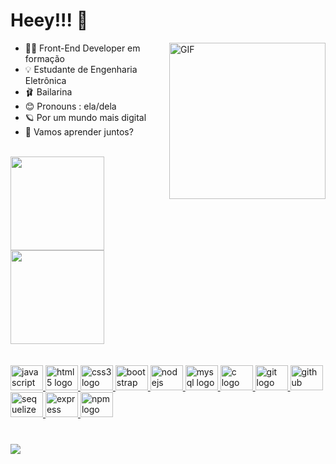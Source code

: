# Heey!!! 👋
  <img align="right" alt="GIF" src="https://i.picasion.com/pic92/987dd64e9f2010349c1dc300a34b404d.gif" width="250" height="250" border="0" alt="https://picasion.com/" />

- 👩‍💻 Front-End Developer em formação
- 💡 Estudante de Engenharia Eletrônica
- 🩰 Bailarina
- 😊 Pronouns : ela/dela
- 🪐 Por um mundo mais digital
- 💭 Vamos aprender juntos?
 <br> 


<div align="left">
  <a href="https://github.com/annalare">
  <img height="150em" src="https://github-readme-stats.vercel.app/api?username=annalare&show_icons=true&theme=radical&include_all_commits=true&count_private=true"/>
  <img height="150em" src="https://github-readme-stats.vercel.app/api/top-langs/?username=annalare&layout=compact&langs_count=7&theme=radical"/>
</div>

  <br>
  <br>
  <div align="left">
   <img src="https://cdn.jsdelivr.net/gh/devicons/devicon/icons/javascript/javascript-original.svg" height="40" width="52" alt="javascript logo"  />
   <img src="https://cdn.jsdelivr.net/gh/devicons/devicon/icons/html5/html5-original.svg" height="40" width="52" alt="html5 logo"  />
  <img src="https://cdn.jsdelivr.net/gh/devicons/devicon/icons/css3/css3-original.svg" height="40" width="52" alt="css3 logo"  />
  <img src="https://cdn.jsdelivr.net/gh/devicons/devicon/icons/bootstrap/bootstrap-original.svg" height="40" width="52" alt="bootstrap logo"  />
  <img src="https://cdn.jsdelivr.net/gh/devicons/devicon/icons/nodejs/nodejs-original.svg" height="40" width="52" alt="nodejs logo"  />
  <img src="https://cdn.jsdelivr.net/gh/devicons/devicon/icons/mysql/mysql-original.svg" height="40" width="52" alt="mysql logo"  />
  <img src="https://cdn.jsdelivr.net/gh/devicons/devicon/icons/c/c-original.svg" height="40" width="52" alt="c logo"  />
  <img src="https://cdn.jsdelivr.net/gh/devicons/devicon/icons/git/git-original.svg" height="40" width="52" alt="git logo"  />
    <img src="https://cdn.jsdelivr.net/gh/devicons/devicon/icons/github/github-original.svg" height="40" width="52" alt="github logo"  />
  <img src="https://cdn.jsdelivr.net/gh/devicons/devicon/icons/sequelize/sequelize-original.svg" height="40" width="52" alt="sequelize logo"  />
  <img src="https://cdn.jsdelivr.net/gh/devicons/devicon/icons/express/express-original.svg" height="40" width="52" alt="express logo"  />
  <img src="https://cdn.jsdelivr.net/gh/devicons/devicon/icons/npm/npm-original-wordmark.svg" height="40" width="52" alt="npm logo"  />

  


###

###
###
</div>
<br>

<div> 
       <a href="https://www.linkedin.com/in/annalare/" target="_blank"><img src="https://img.shields.io/badge/-LinkedIn-%230077B5?style=for-the-badge&logo=linkedin&logoColor=white" target="_blank"></a>
</div>
 

